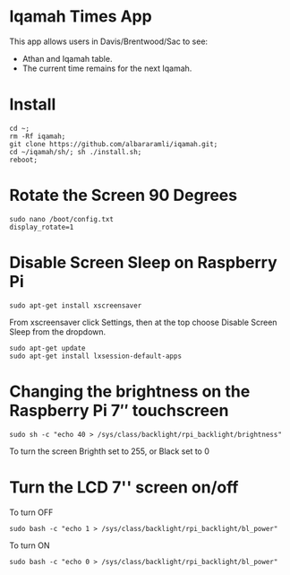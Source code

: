 # Iqamah Times App
This app allows users in Davis/Brentwood/Sac to see:
- Athan and Iqamah table.
- The current time remains for the next Iqamah.

# Install
```
cd ~; 
rm -Rf iqamah;
git clone https://github.com/albararamli/iqamah.git; 
cd ~/iqamah/sh/; sh ./install.sh; 
reboot;
```

# Rotate the Screen 90 Degrees
```
sudo nano /boot/config.txt
display_rotate=1
```

# Disable Screen Sleep on Raspberry Pi
```
sudo apt-get install xscreensaver
```

From xscreensaver click Settings, then at the top choose Disable Screen Sleep from the dropdown. 
```
sudo apt-get update
sudo apt-get install lxsession-default-apps
```

# Changing the brightness on the Raspberry Pi 7″ touchscreen
```
sudo sh -c "echo 40 > /sys/class/backlight/rpi_backlight/brightness"
```
To turn the screen Brighth set to 255, or Black set to 0

# Turn the LCD 7'' screen on/off
To turn OFF
```
sudo bash -c "echo 1 > /sys/class/backlight/rpi_backlight/bl_power"
```
To turn ON
```
sudo bash -c "echo 0 > /sys/class/backlight/rpi_backlight/bl_power"
```
